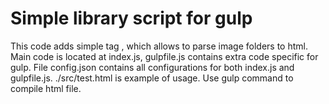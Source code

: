 # Simple library script for gulp
This code adds simple tag <album></album>, which allows to parse image folders to html. Main code is located at index.js, gulpfile.js contains extra code specific for gulp. File config.json contains all configurations for both index.js and gulpfile.js. ./src/test.html is example of usage. Use gulp command to compile html file.